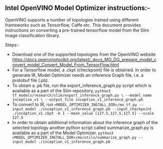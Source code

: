 ## Intel OpenVINO Model Optimizer instructions:-

OpenVINO supports a number of topologies trained using different frameworks such as Tensorflow, Caffe etc. This document provides instructions on converting a pre-trained tensorflow model from the Slim Image classification library.

Steps:-

- Download one of the supported topologies from the OpenVINO website https://docs.openvinotoolkit.org/latest/_docs_MO_DG_prepare_model_convert_model_Convert_Model_From_TensorFlow.html
- For a Tensorflow model, a .ckpt (checkpoint) file is obtained. In order to generate IR, Model Optimizer needs an inference Graph file, i.e. a protobuf file (.pb).
- To obtain a .pb file, run the export_inference_graph.py script which is available as a part of the Slim repository, `python3 tf_models/research/slim/export_inference_graph.py \
    --model_name inception_v1 \
    --output_file inception_v1_inference_graph.pb`
- To convert to IR, run `<MODEL_OPTIMIZER_INSTALL_DIR>/mo_tf.py --input_model ./inception_v1_inference_graph.pb --input_checkpoint ./inception_v1.ckpt -b 1 --mean_value [127.5,127.5,127.5] --scale 127.5`
- In order to obtain additional information about the inference graph of the selected topology another python script called summarize_graph.py is available as a part of the Model Optimizer. `python3 <MODEL_OPTIMIZER_INSTALL_DIR>/mo/utils/summarize_graph.py --input_model ./inception_v1_inference_graph.pb`